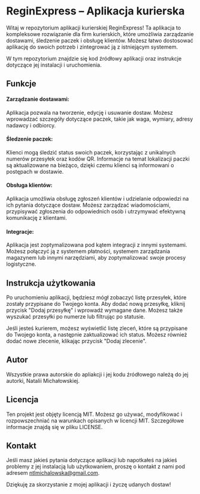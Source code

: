 # ReginExpress – Aplikacja kurierska

Witaj w repozytorium aplikacji kurierskiej ReginExpress! Ta aplikacja to kompleksowe rozwiązanie dla firm kurierskich, które umożliwia zarządzanie dostawami, śledzenie paczek i obsługę klientów. Możesz łatwo dostosować aplikację do swoich potrzeb i zintegrować ją z istniejącym systemem.

W tym repozytorium znajdzie się kod źródłowy aplikacji oraz instrukcje dotyczące jej instalacji i uruchomienia.


## Funkcje

#### Zarządzanie dostawami:
Aplikacja pozwala na tworzenie, edycję i usuwanie dostaw. Możesz wprowadzać szczegóły dotyczące paczek, takie jak waga, wymiary, adresy nadawcy i odbiorcy.

#### Śledzenie paczek:
Klienci mogą śledzić status swoich paczek, korzystając z unikalnych numerów przesyłek oraz kodów QR. Informacje na temat lokalizacji paczki są aktualizowane na bieżąco, dzięki czemu klienci są informowani o postępach w dostawie.

#### Obsługa klientów:
Aplikacja umożliwia obsługę zgłoszeń klientów i udzielanie odpowiedzi na ich pytania dotyczące dostaw. Możesz zarządzać wiadomościami, przypisywać zgłoszenia do odpowiednich osób i utrzymywać efektywną komunikację z klientami.

#### Integracje:
Aplikacja jest zoptymalizowana pod kątem integracji z innymi systemami. Możesz połączyć ją z systemem płatności, systemem zarządzania magazynem lub innymi narzędziami, aby zoptymalizować swoje procesy logistyczne.


## Instrukcja użytkowania

Po uruchomieniu aplikacji, będziesz mógł zobaczyć listę przesyłek, które zostały przypisane do Twojego konta. Aby dodać nową przesyłkę, kliknij przycisk "Dodaj przesyłkę" i wprowadź wymagane dane. Możesz także wyszukać przesyłki po numerze lub filtrując po statusie.

Jeśli jesteś kurierem, możesz wyświetlić listę zleceń, które są przypisane do Twojego konta, a następnie zaktualizować ich status. Możesz również dodać nowe zlecenie, klikając przycisk "Dodaj zlecenie".


## Autor

Wszystkie prawa autorskie do apliakcji i jej kodu źródłowego należą do jej autorki, Natalii Michałowskiej.


## Licencja
Ten projekt jest objęty licencją MIT. Możesz go używać, modyfikować i rozpowszechniać na warunkach opisanych w licencji MIT. Szczegółowe informacje znajdą się w pliku LICENSE.


## Kontakt

Jeśli masz jakieś pytania dotyczące aplikacji lub napotkałeś na jakieś problemy z jej instalacją lub użytkowaniem, proszę o kontakt z nami pod adresem ntlmichalowska@gmail.com.

Dziękuję za skorzystanie z mojej aplikacji i życzę udanych dostaw!
